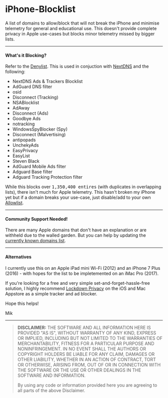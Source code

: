 # iPhone-Blocklist
A list of domains to allow/block that will not break the iPhone and minimise telemetry for general and educational use. 
This doesn't provide complete privacy in Apple use-cases but blocks minor telemetry missed by bigger lists.


----


#### What's it Blocking?

Refer to the [Denylist](./Denylist). This is used in conjuction with [NextDNS](https://nextdns.io/) and the following:
- NextDNS Ads & Trackers Blocklist
- AdGuard DNS filter
- osid
- Disconnect (Tracking)
- NSABlocklist
- AdAway
- Disconnect (Ads)
- Goodbye Ads
- notracking
- WindowsSpyBlocker (Spy)
- Disconnect (Malvertising)
- antipopads
- UnchekyAds
- EasyPrivacy
- EasyList
- Steven Black
- AdGuard Mobile Ads filter
- Adguard Base filter
- Adguard Tracking Protection filter

While this blocks over <kbd>1,350,400 entires</kbd> (with duplicates in overlapping lists), there isn't much for Apple telemetry.
This hasn't broken my iPhone yet but if a domain breaks your use-case, just disable/add to your own [Allowlist](./Allowlist).


----


#### Community Support Needed!

There are many Apple domains that don't have an explanation or are withheld due to the walled garden. But you can help by updating the [currently known domains list](./Currently%20Known%20Domains).


----


#### Alternatives

I currently use this on an Apple iPad mini Wi-Fi (2012) and an iPhone 7 Plus (2016) - with hopes for the list to be impletemented on an iMac Pro (2017).

If you're looking for a free and very simple set-and-forget-hassle-free solution, I highly recommend [Lockdown Privacy](https://lockdownprivacy.com/) on the iOS and Mac Appstore as a simple tracker and ad blocker.

Hope this helps!

Mik


----


> **DISCLAIMER:**
> THE SOFTWARE AND ALL INFORMATION HERE IS PROVIDED "AS IS", WITHOUT WARRANTY OF ANY KIND, EXPRESS OR IMPLIED, INCLUDING BUT NOT LIMITED TO THE WARRANTIES OF MERCHANTABILITY, FITNESS FOR A PARTICULAR PURPOSE AND NONINFRINGEMENT. IN NO EVENT SHALL THE AUTHORS OR COPYRIGHT HOLDERS BE LIABLE FOR ANY CLAIM, DAMAGES OR OTHER LIABILITY, WHETHER IN AN ACTION OF CONTRACT, TORT OR OTHERWISE, ARISING FROM, OUT OF OR IN CONNECTION WITH THE SOFTWARE OR THE USE OR OTHER DEALINGS IN THE SOFTWARE AND INFORMATION.
>
> By using any code or information provided here you are agreeing to all parts of the above Disclaimer.
